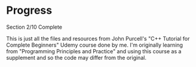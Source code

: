 # Progress
Section 2/10 Complete

This is just all the files and resources from John Purcell's "C++ Tutorial for Complete Beginners" Udemy course done by me. I'm originally learning from "Programming Principles and Practice" and using this course as a supplement and so the code may differ from the original.
